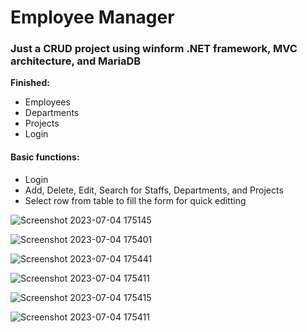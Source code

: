
# Employee Manager

### Just a CRUD project using winform .NET framework, MVC architecture, and MariaDB


**Finished:** 
- Employees
- Departments
- Projects
- Login

#### Basic functions:
- Login
- Add, Delete, Edit, Search for Staffs, Departments, and Projects
- Select row from table to fill the form for quick editting


![Screenshot 2023-07-04 175145](https://github.com/tunashawn/Staff-Manager/assets/73065657/22f0eba8-d5d7-40e1-b53d-2bef7475bc77)

![Screenshot 2023-07-04 175401](https://github.com/tunashawn/Staff-Manager/assets/73065657/fcd5e946-c467-418f-ae63-0b0c23f19e04)

![Screenshot 2023-07-04 175441](https://github.com/tunashawn/Staff-Manager/assets/73065657/6b9ee174-d50e-41be-b157-e006ded497aa)

![Screenshot 2023-07-04 175411](https://github.com/tunashawn/Staff-Manager/assets/73065657/ec893618-e2db-43f8-8bbc-58e9d97309dc)

![Screenshot 2023-07-04 175415](https://github.com/tunashawn/Staff-Manager/assets/73065657/0ac90796-a0a6-40bd-b8be-ee223198e69f)

![Screenshot 2023-07-04 175411](https://github.com/tunashawn/Staff-Manager/assets/73065657/3e544295-7d47-4815-b614-12ee6f6db9bd)
